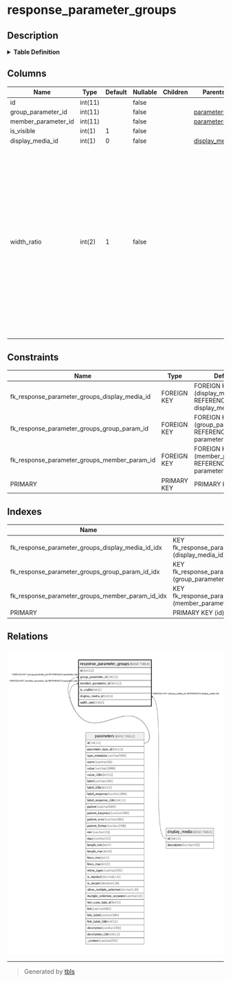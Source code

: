 # response_parameter_groups

## Description

<details>
<summary><strong>Table Definition</strong></summary>

```sql
CREATE TABLE `response_parameter_groups` (
  `id` int(11) NOT NULL AUTO_INCREMENT,
  `group_parameter_id` int(11) NOT NULL,
  `member_parameter_id` int(11) NOT NULL,
  `is_visible` int(1) NOT NULL DEFAULT '1',
  `display_media_id` int(1) NOT NULL DEFAULT '0',
  `width_ratio` int(2) NOT NULL DEFAULT '1' COMMENT 'width-ratio = 1 ... 12\nIndicates how total width shhould be divided between the parameters of the group.\nEg:If all parameters have width-ratio=1, they get equal space. If one param has width-ratio=2, it gets twice as much space/width as others.',
  PRIMARY KEY (`id`),
  KEY `fk_response_parameter_groups_group_param_id_idx` (`group_parameter_id`),
  KEY `fk_response_parameter_groups_member_param_id_idx` (`member_parameter_id`),
  KEY `fk_response_parameter_groups_display_media_id_idx` (`display_media_id`),
  CONSTRAINT `fk_response_parameter_groups_display_media_id` FOREIGN KEY (`display_media_id`) REFERENCES `display_media` (`id`) ON DELETE CASCADE ON UPDATE CASCADE,
  CONSTRAINT `fk_response_parameter_groups_group_param_id` FOREIGN KEY (`group_parameter_id`) REFERENCES `parameters` (`id`) ON DELETE CASCADE ON UPDATE CASCADE,
  CONSTRAINT `fk_response_parameter_groups_member_param_id` FOREIGN KEY (`member_parameter_id`) REFERENCES `parameters` (`id`) ON DELETE CASCADE ON UPDATE CASCADE
) ENGINE=InnoDB AUTO_INCREMENT=468 DEFAULT CHARSET=latin1
```

</details>

## Columns

| Name | Type | Default | Nullable | Children | Parents | Comment |
| ---- | ---- | ------- | -------- | -------- | ------- | ------- |
| id | int(11) |  | false |  |  |  |
| group_parameter_id | int(11) |  | false |  | [parameters](parameters.md) |  |
| member_parameter_id | int(11) |  | false |  | [parameters](parameters.md) |  |
| is_visible | int(1) | 1 | false |  |  |  |
| display_media_id | int(1) | 0 | false |  | [display_media](display_media.md) |  |
| width_ratio | int(2) | 1 | false |  |  | width-ratio = 1 ... 12<br>Indicates how total width shhould be divided between the parameters of the group.<br>Eg:If all parameters have width-ratio=1, they get equal space. If one param has width-ratio=2, it gets twice as much space/width as others. |

## Constraints

| Name | Type | Definition |
| ---- | ---- | ---------- |
| fk_response_parameter_groups_display_media_id | FOREIGN KEY | FOREIGN KEY (display_media_id) REFERENCES display_media (id) |
| fk_response_parameter_groups_group_param_id | FOREIGN KEY | FOREIGN KEY (group_parameter_id) REFERENCES parameters (id) |
| fk_response_parameter_groups_member_param_id | FOREIGN KEY | FOREIGN KEY (member_parameter_id) REFERENCES parameters (id) |
| PRIMARY | PRIMARY KEY | PRIMARY KEY (id) |

## Indexes

| Name | Definition |
| ---- | ---------- |
| fk_response_parameter_groups_display_media_id_idx | KEY fk_response_parameter_groups_display_media_id_idx (display_media_id) USING BTREE |
| fk_response_parameter_groups_group_param_id_idx | KEY fk_response_parameter_groups_group_param_id_idx (group_parameter_id) USING BTREE |
| fk_response_parameter_groups_member_param_id_idx | KEY fk_response_parameter_groups_member_param_id_idx (member_parameter_id) USING BTREE |
| PRIMARY | PRIMARY KEY (id) USING BTREE |

## Relations

![er](response_parameter_groups.png)

---

> Generated by [tbls](https://github.com/k1LoW/tbls)
